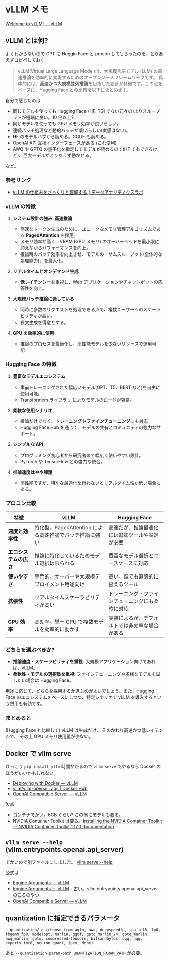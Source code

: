 # vLLM メモ

[Welcome to vLLM! — vLLM](https://docs.vllm.ai/en/latest/index.html)

## vLLM とは何?

よくわからないので GPT に Huggin Face と procon してもらったのを、とりあえずコピペしておく。

> vLLM(Virtual Large Language Model)は、大規模言語モデル (LLM) の高速推論を効率的に実現するためのオープンソースフレームワークです。
> 具体的には、**高速かつ大規模並列推論**を目指した設計が特徴です。この点をベースに、Hugging Face との比較を以下にまとめます。

自分で感じたのは

- 同じモデルを使っても Hugging Face (HF. TGI でない元々の)よりスループットが極端に良い。10 倍以上?
- 同じモデルを使っても GPU メモリ効率が良いらしい。
- 連続バッチ処理など動的バッチが凄いらしい(実感はない)。
- HF のモデルハブから読める。GGUF も読める。
- OpenAI API 互換インターフェースがある (これ便利)
- AWQ や GPTQ の量子化を指定してモデルが読めるので(HF でもできるけど)、巨大モデルがとりあえず動かせる。

など。

### 参考リンク

- [vLLM の仕組みをざっくりと理解する | データアナリティクスラボ](https://dalab.jp/archives/journal/vllm/)

### vLLM の特徴

1. **システム設計の強み: 高速推論**

   - 高速なトークン生成のために、ユニークなメモリ管理アルゴリズムである **PagedAttention** を採用。
   - メモリ効率が高く、VRAM (GPU メモリ) のオーバーヘッドを最小限に抑えながらパフォーマンスを向上。
   - 推論時のバッチ効率を向上させ、モデルの「サムスループット(全体的な処理能力)」を最大化。

2. **リアルタイムとオンデマンド生成**

   - **低レイテンシー**を重視し、Web アプリケーションやチャットボットの応答性を向上。

3. **大規模バッチ推論に適している**

   - 同時に多数のリクエストを処理できる点で、複数ユーザーへのスケーラビリティが高い。
   - 長文生成を得意とする。

4. **GPU を効率的に使用**
   - 推論のプロセスを最適化し、高性能モデルを少ないリソースで運用可能。

### Hugging Face の特徴

1. **豊富なモデルエコシステム**

   - 事前トレーニングされた幅広いモデル(GPT、T5、BERT など)を自由に使用可能。
   - [Transformers ライブラリ](https://huggingface.co/transformers/) によりモデルのロードが容易。

2. **柔軟な使用シナリオ**

   - 推論だけでなく、**トレーニング**や**ファインチューニング**にも対応。
   - Hugging Face Hub を通じて、モデルの共有とコミュニティの強力なサポート。

3. **シンプルな API**

   - プログラミング初心者から研究者まで幅広く使いやすい設計。
   - PyTorch や TensorFlow との強力な統合。

4. **推論速度はやや課題**
   - 高性能ですが、特別な最適化を行わないとリアルタイム性が低い場合もある。

### プロコン比較

| 特徴                   | **vLLM**                                                | **Hugging Face**                                 |
| ---------------------- | ------------------------------------------------------- | ------------------------------------------------ |
| **速度と効率性**       | 特化型。PagedAttention による高速推論でバッチ推論に強い | 高速だが、推論最適化には追加ツールや設定が必要   |
| **エコシステムの広さ** | 推論に特化しているためモデル選択は限られる              | 豊富なモデル選択とユースケースに対応             |
| **使いやすさ**         | 専門的。サーバーや大規模デプロイメント用途向け          | 高い。誰でも直感的に扱えるツール                 |
| **拡張性**             | リアルタイムスケーラビリティが高い                      | トレーニング・ファインチューニングにも柔軟に対応 |
| **GPU 効率**           | 高効率。単一 GPU で複数モデルを効率的に動かす           | 実装によるが、デフォルトでは非効率な場合がある   |

### どちらを選ぶべきか?

- **推論速度・スケーラビリティを重視**: 大規模アプリケーション向けであれば、vLLM。
- **柔軟性・モデルの選択肢を重視**: ファインチューニングや多様なモデルを試したい場合は Hugging Face。

用途に応じて、どちらを採用するか選ぶのがよいでしょう。また、Hugging Face のエコシステムをベースにしつつ、特定シナリオで vLLM を導入するという併用も有効です。

### まとめると

(Hugging Face と比較して)
vLLM は生成だけ、
そのかわり高速かつ低レイテンシで、
その上 GPU メモリ使用量が少ない。

## Docker で vllm serve

けっこう `pip install vllm` 時間かかるので
`vllm serve` でやるなら Docker のほうがいいかもしれない。

- [Deploying with Docker — vLLM](https://docs.vllm.ai/en/latest/serving/deploying_with_docker.html)
- [vllm/vllm-openai Tags | Docker Hub](https://hub.docker.com/r/vllm/vllm-openai/tags)
- [OpenAI Compatible Server — vLLM](https://docs.vllm.ai/en/latest/serving/openai_compatible_server.html?ref=blog.mozilla.ai)

欠点

- コンテナでかい。6GB ぐらい? この他にモデルも要る。
- NVIDIA Container Toolkit は要る。[Installing the NVIDIA Container Toolkit — NVIDIA Container Toolkit 1.17.0 documentation](https://docs.nvidia.com/datacenter/cloud-native/container-toolkit/latest/install-guide.html)

## `vllm serve --help` (vllm.entrypoints.openai.api_server)

でかいので別ファイルにしました。
[vllm serve --help](vllm-serve-help.txt)

公式は

- [Engine Arguments — vLLM](https://docs.vllm.ai/en/stable/usage/engine_args.html#engine-arguments)
- [Engine Arguments — vLLM](https://docs.vllm.ai/en/v0.5.0/models/engine_args.html) - 古い。vllm.entrypoints.openai.api_server のころのやつ
- [OpenAI Compatible Server — vLLM](https://docs.vllm.ai/en/stable/serving/openai_compatible_server.html)

## quantization に指定できるパラメータ

```text
--quantization/-q (choose from aqlm, awq, deepspeedfp, tpu_int8, fp8, fbgemm_fp8, modelopt, marlin, gguf, gptq_marlin_24, gptq_marlin, awq_marlin, gptq, compressed-tensors, bitsandbytes, qqq, hqq, experts_int8, neuron_quant, ipex, None)
```

あと `--quantization-param-path QUANTIZATION_PARAM_PATH` が必要。
